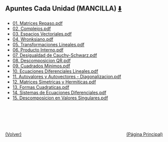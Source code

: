 
<html>
<body>
<h2>Apuntes Cada Unidad (MANCILLA) <a href="https://downgit.github.io/#/home?url=https://github.com/Apuntes-FIUBA/Apuntes-Electronica/tree/main/81 - Matemática/8102 - Algebra II/Apuntes Cada Unidad (MANCILLA)" style="font-size:20px">  ⬇️ </a></h2>
<ul>
    <li><a href="01. Matrices Repaso.pdf">01. Matrices Repaso.pdf</a></li>
    <li><a href="02. Complejos.pdf">02. Complejos.pdf</a></li>
    <li><a href="03. Espacios Vectoriales.pdf">03. Espacios Vectoriales.pdf</a></li>
    <li><a href="04. Wronksiano.pdf">04. Wronksiano.pdf</a></li>
    <li><a href="05. Transformaciones Lineales.pdf">05. Transformaciones Lineales.pdf</a></li>
    <li><a href="06. Producto Interno.pdf">06. Producto Interno.pdf</a></li>
    <li><a href="07. Desigualdad de Cauchy-Schwarz.pdf">07. Desigualdad de Cauchy-Schwarz.pdf</a></li>
    <li><a href="08. Descomposicion QR.pdf">08. Descomposicion QR.pdf</a></li>
    <li><a href="09. Cuadrados Minimos.pdf">09. Cuadrados Minimos.pdf</a></li>
    <li><a href="10. Ecuaciones Diferenciales Lineales.pdf">10. Ecuaciones Diferenciales Lineales.pdf</a></li>
    <li><a href="11. Autovalores y Autovectores - Diagonalizacion.pdf">11. Autovalores y Autovectores - Diagonalizacion.pdf</a></li>
    <li><a href="12. Matrices Simetricas y Hermiticas.pdf">12. Matrices Simetricas y Hermiticas.pdf</a></li>
    <li><a href="13. Formas Cuadraticas.pdf">13. Formas Cuadraticas.pdf</a></li>
    <li><a href="14. Sistemas de Ecuaciones Diferenciales.pdf">14. Sistemas de Ecuaciones Diferenciales.pdf</a></li>
    <li><a href="15. Descomposicion en Valores Singulares.pdf">15. Descomposicion en Valores Singulares.pdf</a></li>
</ul>
</body>
</html>
















<br><br><br><br><br><a href="../" style="float: left">(Volver)</a> <a href="https://apuntes-fiuba.github.io/Apuntes-Electronica" style="float: right">(Página Principal)</a>
